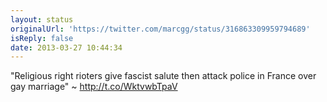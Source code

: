 ```yaml
---
layout: status
originalUrl: 'https://twitter.com/marcgg/status/316863309959794689'
isReply: false
date: 2013-03-27 10:44:34
---
```


"Religious right rioters give fascist salute then attack police in France over gay marriage" ~ http://t.co/WktvwbTpaV
